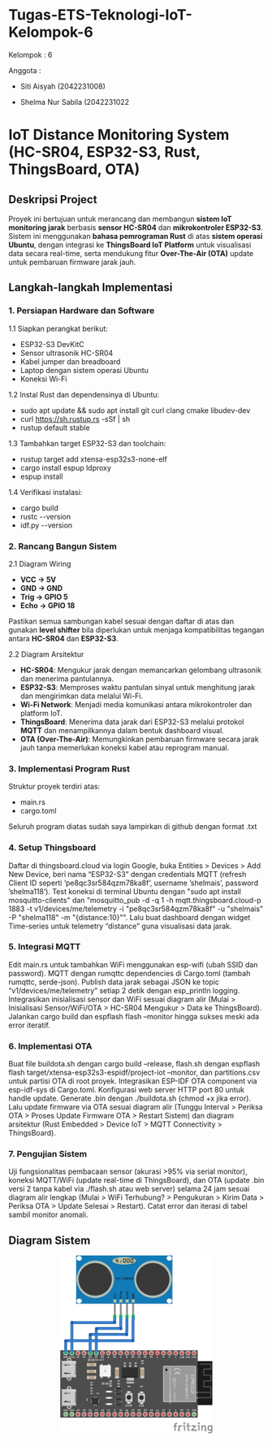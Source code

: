 # Tugas-ETS-Teknologi-IoT-Kelompok-6
Kelompok : 6

Anggota  : 
- Siti Aisyah       (2042231008)

- Shelma Nur Sabila (2042231022

# IoT Distance Monitoring System (HC-SR04, ESP32-S3, Rust, ThingsBoard, OTA)

## Deskripsi Project

Proyek ini bertujuan untuk merancang dan membangun **sistem IoT monitoring jarak** berbasis **sensor HC-SR04** dan **mikrokontroler ESP32-S3**. Sistem ini menggunakan **bahasa pemrograman Rust** di atas **sistem operasi Ubuntu**, dengan integrasi ke **ThingsBoard IoT Platform** untuk visualisasi data secara real-time, serta mendukung fitur **Over-The-Air (OTA)** update untuk pembaruan firmware jarak jauh.


## Langkah-langkah Implementasi

### 1. Persiapan Hardware dan Software

1.1 Siapkan perangkat berikut:
   - ESP32-S3 DevKitC
   - Sensor ultrasonik HC-SR04
   - Kabel jumper dan breadboard
   - Laptop dengan sistem operasi Ubuntu
   - Koneksi Wi-Fi

1.2 Instal Rust dan dependensinya di Ubuntu:
   - sudo apt update && sudo apt install git curl clang cmake libudev-dev
   - curl https://sh.rustup.rs -sSf | sh
   - rustup default stable

1.3 Tambahkan target ESP32-S3 dan toolchain:
   - rustup target add xtensa-esp32s3-none-elf
   - cargo install espup ldproxy
   - espup install
   
1.4 Verifikasi instalasi:
   - cargo build
   - rustc --version
   - idf.py --version

### 2. Rancang Bangun Sistem
2.1 Diagram Wiring

- **VCC → 5V**  
- **GND → GND**  
- **Trig → GPIO 5**  
- **Echo → GPIO 18**  

Pastikan semua sambungan kabel sesuai dengan daftar di atas dan gunakan **level shifter** bila diperlukan untuk menjaga kompatibilitas tegangan antara **HC-SR04** dan **ESP32-S3**.

2.2 Diagram Arsitektur

- **HC-SR04**: Mengukur jarak dengan memancarkan gelombang ultrasonik dan menerima pantulannya.  
- **ESP32-S3**: Memproses waktu pantulan sinyal untuk menghitung jarak dan mengirimkan data melalui Wi-Fi.  
- **Wi-Fi Network**: Menjadi media komunikasi antara mikrokontroler dan platform IoT.  
- **ThingsBoard**: Menerima data jarak dari ESP32-S3 melalui protokol **MQTT** dan menampilkannya dalam bentuk dashboard visual.  
- **OTA (Over-The-Air)**: Memungkinkan pembaruan firmware secara jarak jauh tanpa memerlukan koneksi kabel atau reprogram manual.  

### 3. Implementasi Program Rust

Struktur proyek terdiri atas:
   - main.rs
   - cargo.toml

Seluruh program diatas sudah saya lampirkan di github dengan format .txt

### 4. Setup Thingsboard
Daftar di thingsboard.cloud via login Google, buka Entities > Devices > Add New Device, beri nama “ESP32-S3” dengan credentials MQTT (refresh Client ID seperti ’pe8qc3sr584qzm78ka8f’, username ’shelmais’, password ’shelma118’). Test koneksi di terminal Ubuntu dengan "sudo apt install mosquitto-clients" dan "mosquitto_pub -d -q 1 -h mqtt.thingsboard.cloud-p 1883 -t v1/devices/me/telemetry -i "pe8qc3sr584qzm78ka8f" -u "shelmais" -P "shelma118" -m "{distance:10}"". Lalu buat dashboard dengan widget Time-series untuk telemetry “distance” guna visualisasi data jarak.

### 5. Integrasi MQTT
Edit main.rs untuk tambahkan WiFi menggunakan esp-wifi (ubah SSID dan password). MQTT dengan rumqttc dependencies di Cargo.toml (tambah rumqttc, serde-json). Publish data jarak sebagai JSON ke topic “v1/devices/me/telemetry” setiap 2 detik dengan esp_println logging. Integrasikan inisialisasi sensor dan WiFi sesuai diagram alir (Mulai > Inisialisasi Sensor/WiFi/OTA > HC-SR04 Mengukur > Data ke ThingsBoard). Jalankan cargo build dan espflash flash –monitor hingga sukses meski ada error iteratif.

### 6. Implementasi OTA
Buat file buildota.sh dengan cargo build –release, flash.sh dengan espflash flash target/xtensa-esp32s3-espidf/project-iot –monitor, dan partitions.csv untuk partisi OTA di root proyek. Integrasikan ESP-IDF OTA component via esp-idf-sys di Cargo.toml. Konfigurasi web server HTTP port 80 untuk handle update. Generate .bin dengan ./buildota.sh (chmod +x jika error). Lalu update firmware via OTA sesuai diagram alir (Tunggu Interval > Periksa OTA > Proses Update Firmware OTA > Restart Sistem) dan diagram arsitektur (Rust Embedded > Device IoT > MQTT Connectivity > ThingsBoard).

### 7. Pengujian Sistem
Uji fungsionalitas pembacaan sensor (akurasi >95% via serial monitor), koneksi MQTT/WiFi (update real-time di ThingsBoard), dan OTA (update .bin versi 2 tanpa kabel via ./flash.sh atau web server) selama 24 jam
sesuai diagram alir lengkap (Mulai > WiFi Terhubung? > Pengukuran > Kirim Data > Periksa OTA > Update Selesai > Restart). Catat error dan iterasi di tabel sambil monitor anomali.

## Diagram Sistem

<p align="center">
  <img src="wiring.jpg" alt="Wiring Diagram" width="300">
</p>
